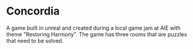 # Concordia
A game built in unreal and created during a local game jam at AIE with theme "Restoring Harmony". The game has three rooms that are puzzles that need to be solved.
